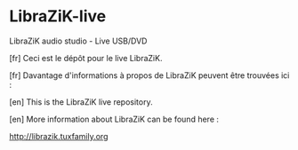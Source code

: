 # LibraZiK-live
LibraZiK audio studio - Live USB/DVD

[fr] Ceci est le dépôt pour le live LibraZiK.

[fr] Davantage d'informations à propos de LibraZiK peuvent être trouvées ici :

[en] This is the LibraZiK live repository.

[en] More information about LibraZiK can be found here :

http://librazik.tuxfamily.org
